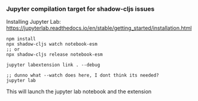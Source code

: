 ### Jupyter compilation target for shadow-cljs issues

Installing Jupyter Lab:
https://jupyterlab.readthedocs.io/en/stable/getting_started/installation.html

```
npm install
npx shadow-cljs watch notebook-esm
;; or
npx shadow-cljs release notebook-esm

jupyter labextension link . --debug

;; dunno what --watch does here, I dont think its needed?
jupyter lab
```

This will launch the jupyter lab notebook and the extension
